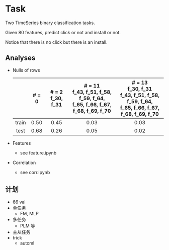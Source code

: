 # Task

Two TimeSeries binary classification tasks.

Given 80 features, predict click or not and install or not.

Notice that there is no click but there is an install.

## Analyses

- Nulls of rows

    ||# = 0|# = 2<br>f_30, f_31|# = 11<br>f_43, f_51, f_58, f_59, f_64,<br> f_65, f_66, f_67, f_68, f_69, f_70|# = 13<br>f_30, f_31<br> f_43, f_51, f_58, f_59, f_64,<br> f_65, f_66, f_67, f_68, f_69, f_70|
    |:-:|:-:|:-:|:-:|:-:|
    |train|0.50|0.45|0.03|0.03|
    |test|0.68|0.26|0.05|0.02|

- Features
  - see feature.ipynb

- Correlation
    - see corr.ipynb

## 计划

- 66 val
- 单任务
  - FM, MLP
- 多任务
  - PLM 等
- 主从任务
- trick
  - automl
